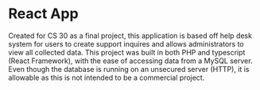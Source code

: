# React App

Created for CS 30 as a final project, this application is based off help desk system for users to create support inquires and allows administrators to view all collected data. This project was built in both PHP and typescript (React Framework), with the ease of accessing data from a MySQL server. Even though the database is running on an unsecured server (HTTP), it is allowable as this is not intended to be a commercial project.


